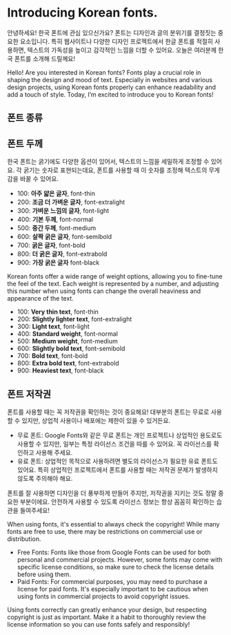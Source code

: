 # Introducing Korean fonts.

안녕하세요! 한국 폰트에 관심 있으신가요? 폰트는 디자인과 글의 분위기를 결정짓는 중요한 요소입니다.
특히 웹사이트나 다양한 디자인 프로젝트에서 한글 폰트를 적절히 사용하면, 텍스트의 가독성을 높이고 감각적인 느낌을 더할 수 있어요.
오늘은 여러분께 한국 폰트를 소개해 드릴께요!

Hello! Are you interested in Korean fonts? Fonts play a crucial role in shaping the design and mood of text. Especially in websites and various design projects, using Korean fonts properly can enhance readability and add a touch of style. Today, I’m excited to introduce you to Korean fonts!

## 폰트 종류

## 폰트 두께

한국 폰트는 굵기에도 다양한 옵션이 있어서, 텍스트의 느낌을 세밀하게 조정할 수 있어요. 각 굵기는 숫자로 표현되는데요, 폰트를 사용할 때 이 숫자를 조정해 텍스트의 무게감을 바꿀 수 있어요.

- 100: <b>아주 얇은 글자</b>, font-thin
- 200: <b>조금 더 가벼운 글자</b>, font-extralight
- 300: <b>가벼운 느낌의 글자</b>, font-light
- 400: <b>기본 두께</b>, font-normal
- 500: <b>중간 두께</b>, font-medium
- 600: <b>살짝 굵은 글자</b>, font-semibold
- 700: <b>굵은 글자</b>, font-bold
- 800: <b>더 굵은 글자</b>, font-extrabold
- 900: <b>가장 굵은 글자</b> font-black

Korean fonts offer a wide range of weight options, allowing you to fine-tune the feel of the text. Each weight is represented by a number, and adjusting this number when using fonts can change the overall heaviness and appearance of the text.

- 100: <b>Very thin text</b>, font-thin
- 200: <b>Slightly lighter text</b>, font-extralight
- 300: <b>Light text</b>, font-light
- 400: <b>Standard weight</b>, font-normal
- 500: <b>Medium weight</b>, font-medium
- 600: <b>Slightly bold text</b>, font-semibold
- 700: <b>Bold text</b>, font-bold
- 800: <b>Extra bold text</b>, font-extrabold
- 900: <b>Heaviest text</b>, font-black

## 폰트 저작권

폰트를 사용할 때는 꼭 저작권을 확인하는 것이 중요해요! 대부분의 폰트는 무료로 사용할 수 있지만, 상업적 사용이나 배포에는 제한이 있을 수 있거든요.

- 무료 폰트: Google Fonts와 같은 무료 폰트는 개인 프로젝트나 상업적인 용도로도 사용할 수 있지만, 일부는 특정 라이선스 조건을 따를 수 있어요. 꼭 라이선스를 확인하고 사용해 주세요.
- 유료 폰트: 상업적인 목적으로 사용하려면 별도의 라이선스가 필요한 유료 폰트도 있어요. 특히 상업적인 프로젝트에서 폰트를 사용할 때는 저작권 문제가 발생하지 않도록 주의해야 해요.

폰트를 잘 사용하면 디자인을 더 풍부하게 만들어 주지만, 저작권을 지키는 것도 정말 중요한 부분이에요. 안전하게 사용할 수 있도록 라이선스 정보는 항상 꼼꼼히 확인하는 습관을 들여주세요!

When using fonts, it's essential to always check the copyright! While many fonts are free to use, there may be restrictions on commercial use or distribution.

- Free Fonts: Fonts like those from Google Fonts can be used for both personal and commercial projects. However, some fonts may come with specific license conditions, so make sure to check the license details before using them.
- Paid Fonts: For commercial purposes, you may need to purchase a license for paid fonts. It's especially important to be cautious when using fonts in commercial projects to avoid copyright issues.

Using fonts correctly can greatly enhance your design, but respecting copyright is just as important. Make it a habit to thoroughly review the license information so you can use fonts safely and responsibly!
